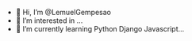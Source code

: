 - 👋 Hi, I’m @LemuelGempesao
- 👀 I’m interested in ...
- 🌱 I’m currently learning Python Django Javascript...


<!---
LemuelGempesao/LemuelGempesao is a ✨ special ✨ repository because its `README.md` (this file) appears on your GitHub profile.
You can click the Preview link to take a look at your changes.
--->
